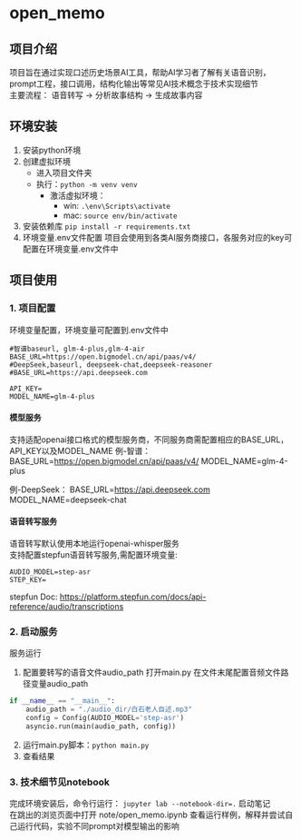 # open_memo

## 项目介绍
项目旨在通过实现口述历史场景AI工具，帮助AI学习者了解有关语音识别，prompt工程，接口调用，结构化输出等常见AI技术概念于技术实现细节   
主要流程： 语音转写 -> 分析故事结构 -> 生成故事内容   


## 环境安装

1. 安装python环境
2. 创建虚拟环境
    - 进入项目文件夹
    - 执行：`python -m venv venv`
        - 激活虚拟环境：
            - win: `.\env\Scripts\activate`
            - mac: `source env/bin/activate`
3. 安装依赖库 `pip install -r requirements.txt`
4. 环境变量.env文件配置
   项目会使用到各类AI服务商接口，各服务对应的key可配置在环境变量.env文件中

## 项目使用

### 1. 项目配置

环境变量配置，环境变量可配置到.env文件中

```.env
#智谱baseurl, glm-4-plus,glm-4-air
BASE_URL=https://open.bigmodel.cn/api/paas/v4/
#DeepSeek,baseurl, deepseek-chat,deepseek-reasoner
#BASE_URL=https://api.deepseek.com

API_KEY=
MODEL_NAME=glm-4-plus
```

#### 模型服务

支持适配openai接口格式的模型服务商，不同服务商需配置相应的BASE_URL，API_KEY以及MODEL_NAME
例-智谱：
BASE_URL=https://open.bigmodel.cn/api/paas/v4/
MODEL_NAME=glm-4-plus

例-DeepSeek：
BASE_URL=https://api.deepseek.com
MODEL_NAME=deepseek-chat

#### 语音转写服务

语音转写默认使用本地运行openai-whisper服务  
支持配置stepfun语音转写服务,需配置环境变量:

```.env
AUDIO_MODEL=step-asr   
STEP_KEY=
```

stepfun Doc: https://platform.stepfun.com/docs/api-reference/audio/transcriptions

### 2. 启动服务

服务运行

1. 配置要转写的语音文件audio_path
打开main.py 在文件末尾配置音频文件路径变量audio_path
```main.py
if __name__ == "__main__":
    audio_path = "./audio_dir/白石老人自述.mp3"
    config = Config(AUDIO_MODEL='step-asr')
    asyncio.run(main(audio_path, config))
```
2. 运行main.py脚本：`python main.py`
3. 查看结果

### 3. 技术细节见notebook
完成环境安装后，命令行运行： `jupyter lab --notebook-dir=.` 启动笔记   
在跳出的浏览页面中打开 note/open_memo.ipynb 查看运行样例，解释并尝试自己运行代码，实验不同prompt对模型输出的影响




